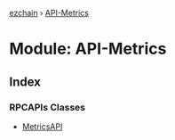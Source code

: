 [ezchain](../README.md) › [API-Metrics](api_metrics.md)

# Module: API-Metrics

## Index

### RPCAPIs Classes

* [MetricsAPI](../classes/api_metrics.metricsapi.md)
